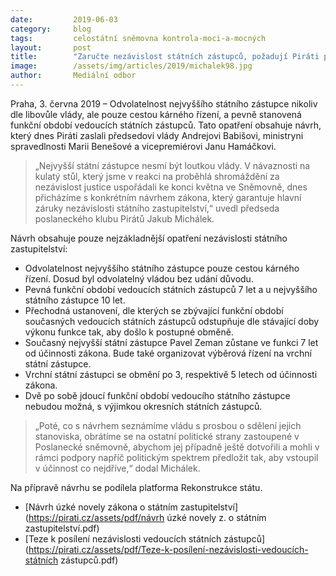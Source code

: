 ```yaml
---
date:         2019-06-03
category:     blog
tags:         celostátní sněmovna kontrola-moci-a-mocných
layout:       post
title:        "Zaručte nezávislost státních zástupců, požadují Piráti po vládě. Babišovi a Benešové zaslali vlastní návrh"
image:        /assets/img/articles/2019/michalek98.jpg
author:       Mediální odbor
---
```



Praha, 3. června 2019 – Odvolatelnost nejvyššího státního zástupce nikoliv dle libovůle vlády, ale pouze cestou kárného řízení, a pevně stanovená funkční období vedoucích státních zástupců. Tato opatření obsahuje návrh, který dnes Piráti zaslali předsedovi vlády Andrejovi Babišovi, ministryni spravedlnosti Marii Benešové a vicepremiérovi Janu Hamáčkovi.

> „Nejvyšší státní zástupce nesmí být loutkou vlády. V návaznosti na kulatý stůl, který jsme v reakci na proběhlá shromáždění za nezávislost justice uspořádali ke konci května ve Sněmovně, dnes přicházíme s konkrétním návrhem zákona, který garantuje hlavní záruky nezávislosti státního zastupitelství,“ uvedl předseda poslaneckého klubu Pirátů Jakub Michálek.

Návrh obsahuje pouze nejzákladnější opatření nezávislosti státního zastupitelství: 
* Odvolatelnost nejvyššího státního zástupce pouze cestou kárného řízení. Dosud byl odvolatelný vládou bez udání důvodu. 
* Pevná funkční období vedoucích státních zástupců 7 let a u nejvyššího státního zástupce 10 let. 
* Přechodná ustanovení, dle kterých se zbývající funkční období současných vedoucích státních zástupců odstupňuje dle stávající doby výkonu funkce tak, aby došlo k postupné obměně. 
* Současný nejvyšší státní zástupce Pavel Zeman zůstane ve funkci 7 let od účinnosti zákona. Bude také organizovat výběrová řízení na vrchní státní zástupce.
* Vrchní státní zástupci se obmění po 3, respektivě 5 letech od účinnosti zákona.
* Dvě po sobě jdoucí funkční období vedoucího státního zástupce nebudou možná, s výjimkou okresních státních zástupců.

> „Poté, co s návrhem seznámíme vládu s prosbou o sdělení jejich stanoviska, obrátíme se na ostatní politické strany zastoupené v Poslanecké sněmovně, abychom jej případně ještě dotvořili a mohli v rámci podpory napříč politickým spektrem předložit tak, aby vstoupil v účinnost co nejdříve,“ dodal Michálek.

Na přípravě návrhu se podílela platforma Rekonstrukce státu.

* [Návrh úzké novely zákona o státním zastupitelství](https://pirati.cz/assets/pdf/návrh úzké novely z. o státním zastupitelství.pdf)
* [Teze k posílení nezávislosti vedoucích státních zástupců](https://pirati.cz/assets/pdf/Teze-k-posílení-nezávislosti-vedoucích-státních zástupců.pdf)
